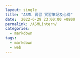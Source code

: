 ```yaml
---
layout: single
title: "ASML 實習 實習筆記及心得"
date:  2022-6-29 23:00:00 +0800
permalink: /ASMLintern/
categories: 
  - markdown
tags:
  - markdown
  - web
---
```

